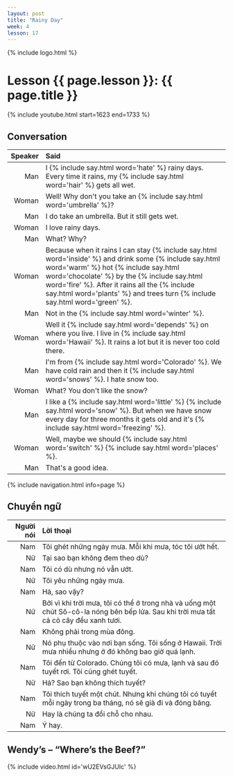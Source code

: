 ```yaml
---
layout: post
title: "Rainy Day"
week: 4
lesson: 17
---
```


{% include logo.html %}

# Lesson {{ page.lesson }}: {{ page.title }}

{% include youtube.html start=1623 end=1733 %}

## Conversation

Speaker | Said
---: | :---
Man | I {% include say.html word='hate' %} rainy days. Every time it rains, my {% include say.html word='hair' %} gets all wet.
Woman | Well! Why don't you take an {% include say.html word='umbrella' %}?
Man | I do take an umbrella. But it still gets wet.
Woman | I love rainy days.
Man | What? Why?
Woman | Because when it rains I can stay {% include say.html word='inside' %} and drink some {% include say.html word='warm' %} hot {% include say.html word='chocolate' %} by the {% include say.html word='fire' %}. After it rains all the {% include say.html word='plants' %} and trees turn {% include say.html word='green' %}.
Man | Not in the {% include say.html word='winter' %}.
Woman | Well it {% include say.html word='depends' %} on where you live. I live in {% include say.html word='Hawaii' %}. It rains a lot but it is never too cold there.
Man | I'm from {% include say.html word='Colorado' %}. We have cold rain and then it {% include say.html word='snows' %}. I hate snow too.
Woman | What? You don't like the snow?
Man | I like a {% include say.html word='little' %} {% include say.html word='snow' %}. But when we have snow every day for three months it gets old and it's {% include say.html word='freezing' %}.
Woman | Well, maybe we should {% include say.html word='switch' %} {% include say.html word='places' %}.
Man | That's a good idea.

{% include navigation.html info=page %}

## Chuyển ngữ

Người nói | Lời thoại
---: | :---
Nam | Tôi ghét những ngày mưa. Mỗi khi mưa, tóc tôi ướt hết.
Nữ | Tại sao bạn không đem theo dù?
Nam | Tôi có dù nhưng nó vẫn ướt.
Nữ | Tôi yêu những ngày mưa.
Nam | Hả, sao vậy?
Nữ | Bởi vì khi trời mưa, tôi có thể ở trong nhà và uống một chút Sô-cô-la nóng bên bếp lửa. Sau khi trời mưa tất cả cỏ cây đều xanh tươi.
Nam | Không phải trong mùa đông.
Nữ | Nó phụ thuộc vào nơi bạn sống. Tôi sống ở Hawaii. Trời mưa nhiều nhưng ở đó không bao giờ quá lạnh.
Nam | Tôi đến từ Colorado. Chúng tôi có mưa, lạnh và sau đó tuyết rơi. Tôi cũng ghét tuyết.
Nữ | Hả? Sao bạn không thích tuyết?
Nam | Tôi thích tuyết một chút. Nhưng khi chúng tôi có tuyết mỗi ngày trong ba tháng, nó sẽ già đi và đóng băng.
Nữ | Hay là chúng ta đổi chỗ cho nhau.
Nam | Ý hay.

## Wendy’s – “Where’s the Beef?”

{% include video.html id='wU2EVsGJUIc' %}
